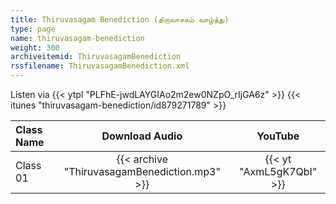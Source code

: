 ```yaml
---
title: Thiruvasagam Benediction (திருவாசகம் வாழ்த்து)
type: page
name: thiruvasagam-benediction
weight: 300
archiveitemid: ThiruvasagamBenediction
rssfilename: ThiruvasagamBenediction.xml
---
```


Listen via {{< ytpl "PLFhE-jwdLAYGIAo2m2ew0NZpO_rIjGA6z" >}} {{< itunes "thiruvasagam-benediction/id879271789" >}}

Class Name | Download Audio | YouTube
:---|:---:|:---:
Class 01 | {{< archive "ThiruvasagamBenediction.mp3" >}} | {{< yt "AxmL5gK7QbI" >}}

